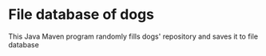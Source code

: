 # File database of dogs
This Java Maven program randomly fills dogs' repository and saves it to file database